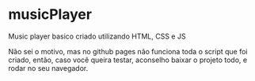 # musicPlayer

Music player basico criado utilizando HTML, CSS e JS


Não sei o motivo, mas no github pages não funciona toda o script que foi criado, então, caso você queira testar, aconselho baixar o projeto todo, e rodar no seu navegador.
